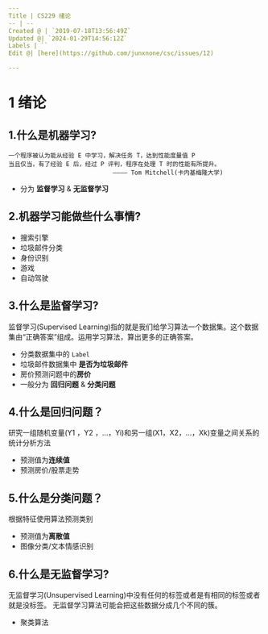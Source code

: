 ```yaml
---
Title | CS229 绪论
-- | --
Created @ | `2019-07-18T13:56:49Z`
Updated @| `2024-01-29T14:56:12Z`
Labels | ``
Edit @| [here](https://github.com/junxnone/csc/issues/12)

---
```

# 1 绪论

## 1.什么是机器学习?

```
一个程序被认为能从经验 E 中学习，解决任务 T，达到性能度量值 P
当且仅当，有了经验 E 后，经过 P 评判，程序在处理 T 时的性能有所提升。   
                             ———— Tom Mitchell(卡内基梅隆大学) 
```

- 分为 **监督学习** & **无监督学习**

## 2.机器学习能做些什么事情?
- 搜索引擎
- 垃圾邮件分类
- 身份识别
- 游戏
- 自动驾驶

## 3.什么是监督学习?
监督学习(Supervised Learning)指的就是我们给学习算法一个数据集。这个数据集由“正确答案”组成。运用学习算法，算出更多的正确答案。  

- 分类数据集中的 `Label`
- 垃圾邮件数据集中 **是否为垃圾邮件**
- 房价预测问题中的**房价**
- 一般分为 **回归问题** & **分类问题**

## 4.什么是回归问题？
研究一组随机变量(Y1 ，Y2 ，…，Yi)和另一组(X1，X2，…，Xk)变量之间关系的统计分析方法

- 预测值为**连续值**
- 预测房价/股票走势

## 5.什么是分类问题？
根据特征使用算法预测类别

- 预测值为**离散值**
- 图像分类/文本情感识别

## 6.什么是无监督学习?
无监督学习(Unsupervised Learning)中没有任何的标签或者是有相同的标签或者就是没标签。
无监督学习算法可能会把这些数据分成几个不同的簇。

- 聚类算法

